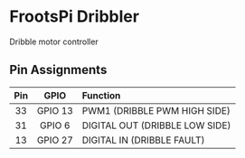 # FrootsPi Dribbler

Dribble motor controller

## Pin Assignments

|Pin|GPIO|Function|
|:---:|:---:|:---|
|33|GPIO 13|PWM1 (DRIBBLE PWM HIGH SIDE)|
|31|GPIO 6 |DIGITAL OUT (DRIBBLE LOW SIDE)|
|13|GPIO 27|DIGITAL IN (DRIBBLE FAULT)|

